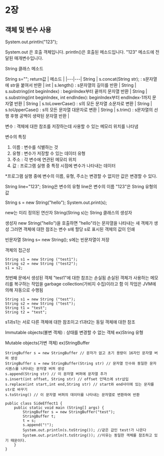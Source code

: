 # 2장

## 객체 및 변수 사용

System.out.println("123");

System.out 은 호출 객체입니다.
println()은 호출된 메소드입니다.
"123" 메소드에 전달된 매개변수입니다.


String 클래스 메소드


String s="";
return값 | 메소드 |
|---|---|
String  | s.concat(String str); : s문자열에 str을 붙여서 반환 |
 int    | s.length() : s문자열의 길이를 반환 |
String  | s.substring(int beginIndex) : beginIndex부터 끝까지 문자열 반환 |
String  | s.substring(int beginIndex, int endIndex): beginIndex부터 endIndex-1까지 문자열 반환 |
String  | s.toLowerCase() : s의 모든 문자열 소문자로 변환 |
String  | s.toUpperCase() : s의 모든 문자열 대문자로 변환 |
String  | s.trim() : s문자열의 선행 후행 공백이 생략된 문자열 반환 |


변수 : 객체에 대한 참조를 저장하는데 사용할 수 있는 메모리 위치를 나타냄

변수의 특징
1. 이름 : 변수를 식별하는 것
2. 유형 : 변수가 저장할 수 있는 데이터 유형
3. 주소 : 각 변수에 연관된 메모리 위치
4. 값 : 프로그램 실행 중 특정 시점에 변수가 나타내는 데이터

*프로그램 실행 중에 변수의 이름, 유형, 주소는 변경할 수 없지만 값은 변경할 수 있다.

String line="123";
String은 변수의 유형
line은 변수의 이름
"123"은 String 유형의 값


String s = new String("hello");
System.out.print(s);

new는 미리 정의된 연산자
String(String s)는 String 클래스의 생성자

생성자 new String("hello")을 호출하면 "hello"라는 문자열을 나타내는 새 객체가 생성
그러면 객체에 대한 참조는 변수 s에 할당
s로 표시된 객체의 값이 인쇄

빈문자열
String s= new String();
s에는 빈문자열이 저장


객체의 접근성
```
String s1 = new String ("test1");
String s2 = new String ("test2");
s1 = s2;
```

첫번째 문에서 생성된 객체 "test1"에 대한 참조는 손실됨
손실된 객체가 사용하는 메모리를 복구하는 작업을 garbage collection(가비지 수집)이라고 함
이 작업은 JVM에 의해 자동으로 수행됨

```
String s1 = new String ("test");
String s2 = new String ("test");
String t1 = "test";
String t2 = "test";
```

s1과s1는 서로 다른 객체애 대한 참조이고
t1과t2는 동일 객체애 대한 참조

Immutable objects(불변 객체) : 상태를 변경할 수 없는 객체
ex)String 유형

Mutable objects(가변 객체) 
ex)StringBuffer

```
StringBuffer s = new StringBuffer // 문자가 없고 초기 용량이 16자인 문자열 버퍼 생성
StringBuffer s = new StringBuffer(String str) // 문자열 인수와 동일한 문자 시퀀스를 나타내는 문자열 버퍼 생성
s.append(String str) // 이 문자열 버퍼에 문자열 추가
s.insert(int offset, String str) // offset 인덱스에 str삽입
s.replace(int start,int end,String str) // start와 end사이에 있는 문자를 str로 바꾸기
s.toString() // 이 문자열 버퍼의 데이터를 나타내는 문자열로 변환하여 반환
```

```
public class SideEffect1 {
    public static void main (String[] args) {
        StringBuffer s = new StringBuffer("test");
        StringBuffer t;
        t = s;
        s.append("!");
        System.out.println(s.toString()); //같은 값인 test!가 나온다
        System.out.println(t.toString()); //이유는 동일한 객체를 참조하고 있기 때문이다.
    }
}
```


